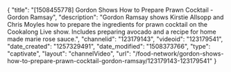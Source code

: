 {
    "title": "[1508455778] Gordon Shows How to Prepare Prawn Cocktail - Gordon Ramsay",
    "description": "Gordon Ramsay shows Kirstie Allsopp and Chris Moyles how to prepare the ingredients for prawn cocktail on the Cookalong Live show. Includes preparing avocado and a recipe for home made marie rose sauce.",
    "channelid": "123179143",
    "videoid": "123179541",
    "date_created": "1257329491",
    "date_modified": "1508373766",
    "type": "captivate",
    "layout": "channelVideo",
    "url": "\/food-network\/gordon-shows-how-to-prepare-prawn-cocktail-gordon-ramsay\/123179143-123179541"
}